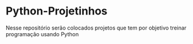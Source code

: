 # Python-Projetinhos
Nesse repositório serão colocados projetos que tem por objetivo treinar programação usando Python
